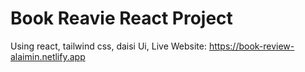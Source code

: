# Book Reavie React Project

Using react, tailwind css, daisi Ui, 
Live Website: https://book-review-alaimin.netlify.app
